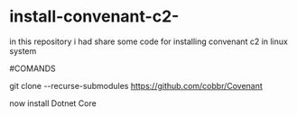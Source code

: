 # install-convenant-c2-
in this repository i had share some code for installing convenant c2 in linux system


#COMANDS

git clone --recurse-submodules https://github.com/cobbr/Covenant

now install  Dotnet Core
